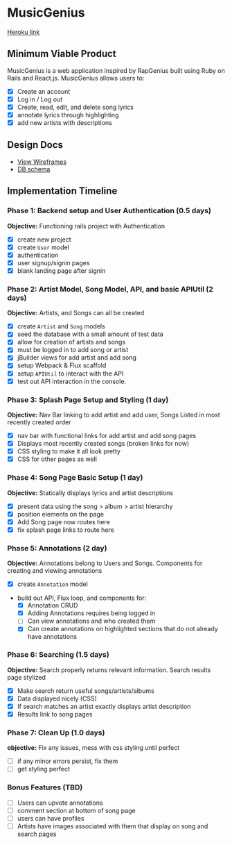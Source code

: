 # MusicGenius

[Heroku link][heroku]

[heroku]: http://www.herokuapp.com

## Minimum Viable Product

MusicGenius is a web application inspired by RapGenius built using Ruby on Rails
and React.js. MusicGenius allows users to:

<!-- This is a Markdown checklist. Use it to keep track of your
progress. Put an x between the brackets for a checkmark: [x] -->

- [x] Create an account
- [x] Log in / Log out
- [x] Create, read, edit, and delete song lyrics
- [x] annotate lyrics through highlighting
- [x] add new artists with descriptions

## Design Docs
* [View Wireframes][views]
* [DB schema][schema]

[views]: ./docs/views.md
[schema]: ./docs/schema.md

## Implementation Timeline

### Phase 1: Backend setup and User Authentication (0.5 days)

**Objective:** Functioning rails project with Authentication

- [x] create new project
- [x] create `User` model
- [x] authentication
- [x] user signup/signin pages
- [x] blank landing page after signin

### Phase 2: Artist Model, Song Model, API, and basic APIUtil (2 days)

**Objective:** Artists, and Songs can all be created

- [x] create `Artist` and `Song` models
- [x] seed the database with a small amount of test data
- [x] allow for creation of artists and songs
- [x] must be logged in to add song or artist
- [x] jBuilder views for add artist and add song
- [x] setup Webpack & Flux scaffold
- [x] setup `APIUtil` to interact with the API
- [x] test out API interaction in the console.

### Phase 3: Splash Page Setup and Styling (1 day)

**Objective:** Nav Bar linking to add artist and add user, Songs Listed in most recently created order

- [x] nav bar with functional links for add artist and add song pages
- [x] Displays most recently created songs (broken links for now)
- [x] CSS styling to make it all look pretty
- [x] CSS for other pages as well

### Phase 4: Song Page Basic Setup (1 day)

**Objective:** Statically displays lyrics and artist descriptions

- [x] present data using the song > album > artist hierarchy
- [x] position elements on the page
- [x] Add Song page now routes here
- [x] fix splash page links to route here

### Phase 5: Annotations (2 day)

**Objective:** Annotations belong to Users and Songs.  Components for creating and viewing annotations

- [x] create `Annotation` model
- build out API, Flux loop, and components for:
  - [x] Annotation CRUD
  - [x] Adding Annotations requires being logged in
  - [ ] Can view annotations and who created them
  - [x] Can create annotations on highlighted sections that do not already have annotations

### Phase 6: Searching (1.5 days)

**Objective:** Search properly returns relevant information. Search results page stylized

- [x] Make search return useful songs/artists/albums
- [x] Data displayed nicely (CSS)
- [x] If search matches an artist exactly displays artist description
- [x] Results link to song pages

### Phase 7: Clean Up (1.0 days)

**objective:** Fix any issues, mess with css styling until perfect

- [ ] if any minor errors persist, fix them
- [ ] get styling perfect

### Bonus Features (TBD)
- [ ] Users can upvote annotations
- [ ] comment section at bottom of song page
- [ ] users can have profiles
- [ ] Artists have images associated with them that display on song and search pages

[phase-one]: ./docs/phases/phase1.md
[phase-two]: ./docs/phases/phase2.md
[phase-three]: ./docs/phases/phase3.md
[phase-four]: ./docs/phases/phase4.md
[phase-five]: ./docs/phases/phase5.md
